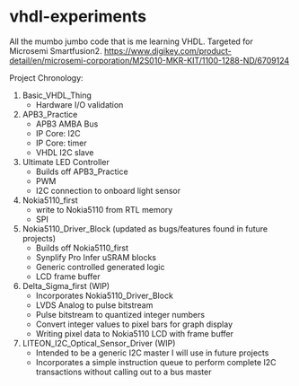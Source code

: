 # vhdl-experiments
All the mumbo jumbo code that is me learning VHDL. Targeted for Microsemi Smartfusion2.
https://www.digikey.com/product-detail/en/microsemi-corporation/M2S010-MKR-KIT/1100-1288-ND/6709124


Project Chronology:

1. Basic_VHDL_Thing
    * Hardware I/O validation
1. APB3_Practice
    * APB3 AMBA Bus
    * IP Core: I2C
    * IP Core: timer
    * VHDL I2C slave
1. Ultimate LED Controller
    * Builds off APB3_Practice
    * PWM
    * I2C connection to onboard light sensor
1. Nokia5110_first
    * write to Nokia5110 from RTL memory
    * SPI
1. Nokia5110_Driver_Block (updated as bugs/features found in future projects)
    * Builds off Nokia5110_first
    * Synplify Pro Infer uSRAM blocks
    * Generic controlled generated logic
    * LCD frame buffer
1. Delta_Sigma_first (WIP)
    * Incorporates Nokia5110_Driver_Block
    * LVDS Analog to pulse bitstream
    * Pulse bitstream to quantized integer numbers
    * Convert integer values to pixel bars for graph display
    * Writing pixel data to Nokia5110 LCD with frame buffer
1. LITEON_I2C_Optical_Sensor_Driver (WIP)
    * Intended to be a generic I2C master I will use in future projects
    * Incorporates a simple instruction queue to perform complete I2C transactions without calling out to a bus master